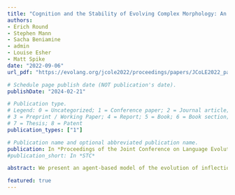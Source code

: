 ```yaml
---
title: "Cognition and the Stability of Evolving Complex Morphology: An Agent-Based Model"
authors:
- Erich Round
- Stephen Mann
- Sacha Beniamine
- admin
- Louise Esher
- Matt Spike
date: "2022-09-06"
url_pdf: "https://evolang.org/jcole2022/proceedings/papers/JCoLE2022_paper_220.pdf"

# Schedule page publish date (NOT publication's date).
publishDate: "2024-02-21"

# Publication type.
# Legend: 0 = Uncategorized; 1 = Conference paper; 2 = Journal article;
# 3 = Preprint / Working Paper; 4 = Report; 5 = Book; 6 = Book section;
# 7 = Thesis; 8 = Patent
publication_types: ["1"]

# Publication name and optional abbreviated publication name.
publication: In *Proceedings of the Joint Conference on Language Evolution (JCoLE), Kanazawa, Japan*
#publication_short: In *STC*

abstract: We present an agent-based model of the evolution of inflectional paradigms. We specifically investigate individuals’ inferential policies when categorising unknown wordforms, and the impact of those policies on large-scale patterns of evolution in inflection systems across generations. We find that while stronger biases due to morphology-external correlations among lexemes generally enable agents to categorise them more consistently, the way those correlations are distributed in the grammar may actually impede reliable categorisation. Our model is publicly available and widely extensible, and we discuss several possible additions that could be made in order to investigate further features of inflection systems, cognitive policies and demographic organisation. We highlight further parameters of interest for future work aiming to more fully understand the complex cultural evolution of complex morphological systems.

featured: true
---
```

